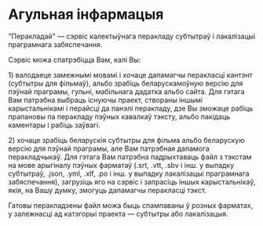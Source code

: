 # Агульная інфармацыя

"Перакладай" — сэрвіс калектыўнага перакладу субтытраў і лакалізацыі праграмнага забяспечання.

Сэрвіс можа спатрэбіцца Вам, калі Вы:

1\) валодаеце замежнымі мовамі і хочаце дапамагчы перакласці кантэнт \(субтытры для фільмаў\), альбо зрабіць беларускамоўную версію для пэўнай праграмы, гульні, мабільнага дадатка альбо сайта. Для гэтага Вам патрэбна выбраць існуючы праект, створаны іншымі карыстальнікамі і перайсці да панэлі перакладу, дзе Вы зможаце рабіць прапановы па перакладу пэўных кавалкаў тэксту, альбо пакідаць каментары і рабіць заўвагі.

2\) хочаце зрабіць беларускія субтытры для фільма альбо беларускую версію для пэўнай праграмы, але Вам патрэбная дапамога перакладчыкаў. Для гэтага Вам патрэбна падрыхтаваць файл з тэкстам на мове арыгіналу пэўных фарматаў \(.srt, .vtt, .sbv і інш. у выпадку субтытраў, .json, .yml, .xlf, .po і інш. у выпадку лакалізацыі праграмнага забяспечання\), загрузіць яго на сэрвіс і запрасіць іншых карыстальнікаў, якія, на Вашу думку, змогуць дапамагчы перакласці тэкст.

Гатовы перакладзены файл можа быць спампаваны ў розных фарматах, у залежнасці ад катэгорыі праекта — субтытры або лакалізацыя.



